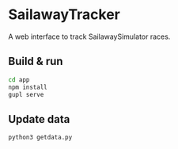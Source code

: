 # SailawayTracker

A web interface to track SailawaySimulator races.


## Build & run

```bash
cd app
npm install
gupl serve
```

## Update data

```bash
python3 getdata.py
```